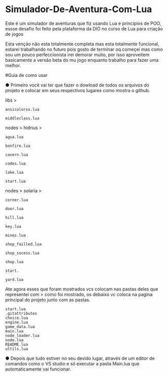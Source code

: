 # Simulador-De-Aventura-Com-Lua
Este é um simulador de aventuras que fiz usando Lua e principios de POO, essse desafio foi feito pela plataforma da DIO no curso de Lua para criação de jogos

Esta venção não esta totalmente completa mas esta totalmente funcional, estarei trabalhando no futuro pois gosto de terminar oq começei mas como sou um pouco perfeccionista irei demorar muito, por isso aproveitem basicamente a versão beta do mu jogo enquanto trabalho para fazer uma melhor.


#Guia de como usar

● Primeiro você vai ter que fazer o dowload de todos os arquivos do projeto e colocar em seus respectivos lugares como mostra o github.

libs >
  
    ansicolorsx.lua

    middleclass.lua
  
nodes >
  hidrius >
  
    agua.lua
    
    bonfire.lua
    
    cavern.lua
    
    codes.lua
    
    lake.lua
    
    start.lua
    
nodes >
  solaria >
  
    corner.lua
    
    door.lua
    
    hill.lua
    
    key.lua
    
    mines.lua
    
    shop_failled.lua
    
    shop_sucess.lua
    
    shop.lua
    
    start.
    
    yard.lua

Ate agora esses que foram mostrados vcs colocam nas pastas deles que representei com > como foi mostrado, os debaixo vc coloca na pagina principal do projeto junto com as pastas.

    start.lua 
    .gitattributes
    choice.lua
    engine.lua
    game_data.lua
    main.lua
    node_loader.lua
    node.lua
    README.lua
    ultils.lua

● Depois que tudo estiver no seu devido lugar, através de um editor de comandos como o VS studio e só executar a pasta Main.lua que automaticamente vai funcionar.

